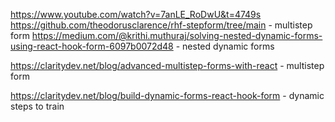 https://www.youtube.com/watch?v=7anLE_RoDwU&t=4749s
https://github.com/theodorusclarence/rhf-stepform/tree/main - multistep form
https://medium.com/@krithi.muthuraj/solving-nested-dynamic-forms-using-react-hook-form-6097b0072d48 - nested dynamic forms

https://claritydev.net/blog/advanced-multistep-forms-with-react - multistep form

https://claritydev.net/blog/build-dynamic-forms-react-hook-form - dynamic steps to train
